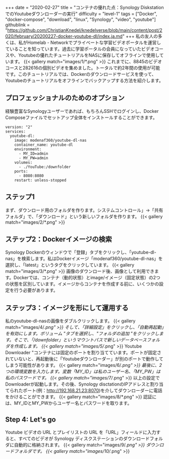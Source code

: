 +++
date = "2020-02-27"
title = "コンテナの優れた点：Synology DiskstationでのYoutubeダウンローダーの実行"
difficulty = "level-1"
tags = ["Docker", "docker-compose", "download", "linux", "Synology", "video", "youtube"]
githublink = "https://github.com/ChristianKnedel/knedelverse/blob/main/content/post/2020/february/20200227-docker-youtube-dl/index.ja.md"
+++
私の友人の多くは、私がHomelab - Networkでプライベートな学習ビデオポータルを運営していることを知っています。過去に学習ポータルの会員になっていたビデオコースや、Youtubeの優れたチュートリアルをNASに保存してオフラインで使用しています。
{{< gallery match="images/1/*.png" >}}
これまでに、8845のビデオコースと282616の個別ビデオを集めました。トータルで約2年間の使用が可能です。このチュートリアルでは、Dockerのダウンロードサービスを使って、Youtubeのチュートリアルをオフラインでバックアップする方法を紹介します。
## プロフェッショナルのためのオプション
経験豊富なSynologyユーザーであれば、もちろんSSHでログインし、Docker Composeファイルでセットアップ全体をインストールすることができます。
```
version: "2"
services:
  youtube-dl:
    image: modenaf360/youtube-dl-nas
    container_name: youtube-dl
    environment:
      - MY_ID=admin
      - MY_PW=admin
    volumes:
      - ./YouTube:/downfolder
    ports:
      - 8080:8080
    restart: unless-stopped

```

## ステップ1
まず、ダウンロード用のフォルダを作ります。システムコントロール」→「共有フォルダ」で、「ダウンロード」という新しいフォルダを作ります。
{{< gallery match="images/2/*.png" >}}

## ステップ2：Dockerイメージの検索
Synology Dockerのウィンドウで「登録」タブをクリックし、「youtube-dl-nas」を検索します。私はDockerイメージ「modenaf360/youtube-dl-nas」を選択し、「latest」というタグをクリックしています。
{{< gallery match="images/3/*.png" >}}
画像のダウンロード後、画像として利用できます。Dockerでは、コンテナ（動的状態）とimage/イメージ（固定状態）の2つの状態を区別しています。イメージからコンテナを作成する前に、いくつかの設定を行う必要があります。
## ステップ3：イメージを形にして運用する
私のyoutube-dl-nasの画像をダブルクリックします。
{{< gallery match="images/4/*.png" >}}
そして、「詳細設定」をクリックし、「自動再起動」を有効にします。ボリューム "タブを選択し、"フォルダの追加 "をクリックします。そこで、「/downfolder」というマウントパスで新しいデータベースフォルダを作成します。
{{< gallery match="images/5/*.png" >}}
Youtube Downloader "コンテナには固定のポートを割り当てています。ポートが固定されていないと、再起動後に「Youtubeダウンローダー」が別のポートで動作してしまう可能性があります。
{{< gallery match="images/6/*.png" >}}
最後に、2つの環境変数を入力します。変数「MY_ID」は私のユーザー名、「MY_PW」は私のパスワードです。
{{< gallery match="images/7/*.png" >}}
以上の設定でDownloaderが起動します。その後、Synology disctationのIPアドレスと割り当てられたポート(例：http://192.168.21.23:8070)を介してダウンローダーに電話をかけることができます。
{{< gallery match="images/8/*.png" >}}
認証には、MY_IDとMY_PWからユーザー名とパスワードを取ります。
## Step 4: Let's go
Youtube ビデオの URL とプレイリストの URL を「URL」フィールドに入力すると、すべてのビデオが Synology ディスクステーションのダウンロードフォルダに自動的に格納されます。
{{< gallery match="images/9/*.png" >}}
ダウンロードフォルダです。
{{< gallery match="images/10/*.png" >}}